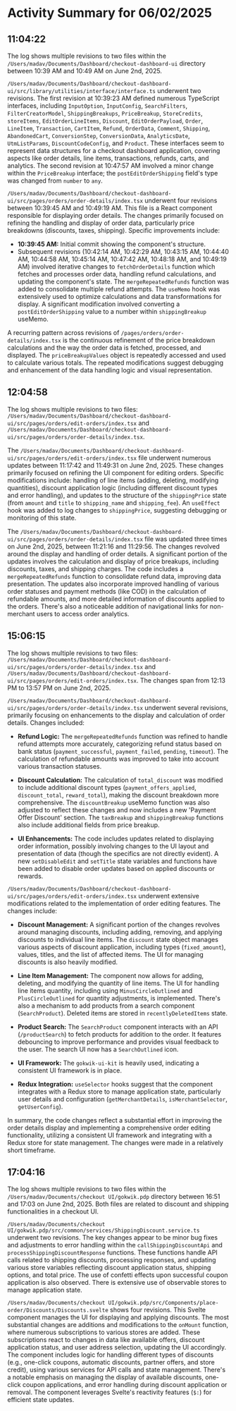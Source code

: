 # Activity Summary for 06/02/2025

## 11:04:22
The log shows multiple revisions to two files within the `/Users/madav/Documents/Dashboard/checkout-dashboard-ui` directory between 10:39 AM and 10:49 AM on June 2nd, 2025.

`/Users/madav/Documents/Dashboard/checkout-dashboard-ui/src/library/utilities/interface/interface.ts`  underwent two revisions.  The first revision at 10:39:23 AM defined numerous TypeScript interfaces, including `InputOption`, `InputConfig`, `SearchFilters`, `FilterCreatorModel`, `ShippingBreakups`, `PriceBreakup`, `StoreCredits`, `storeItems`, `EditOrderLineItems`, `Discount`, `EditOrderPayload`, `Order`, `LineItem`, `Transaction`, `CartItem`, `Refund`, `OrderData`,  `Comment`, `Shipping`, `AbandonedCart`, `ConversionStep`, `ConversionData`, `AnalyticsDate`, `UtmListParams`, `DiscountCodeConfig`, and `Product`. These interfaces seem to represent data structures for a checkout dashboard application, covering aspects like order details, line items, transactions, refunds, carts, and analytics. The second revision at 10:47:57 AM involved a minor change within the `PriceBreakup` interface;  the `postEditOrderShipping` field's type was changed from `number` to `any`.

`/Users/madav/Documents/Dashboard/checkout-dashboard-ui/src/pages/orders/order-details/index.tsx` underwent four revisions between 10:39:45 AM and 10:49:19 AM. This file is a React component responsible for displaying order details. The changes primarily focused on refining the handling and display of order data, particularly price breakdowns (discounts, taxes, shipping).  Specific improvements include:

* **10:39:45 AM:** Initial commit showing the component's structure.
* Subsequent revisions (10:42:14 AM, 10:42:29 AM, 10:43:15 AM, 10:44:40 AM, 10:44:58 AM, 10:45:14 AM, 10:47:42 AM, 10:48:18 AM, and 10:49:19 AM) involved iterative changes to  `fetchOrderDetails` function which fetches and processes order data, handling refund calculations, and updating the component's state.  The `mergeRepeatedRefunds` function was added to consolidate multiple refund attempts.  The `useMemo` hook was extensively used to optimize calculations and data transformations for display. A significant modification involved converting a `postEditOrderShipping` value to a number within `shippingBreakup` useMemo.

A recurring pattern across revisions of `/pages/orders/order-details/index.tsx` is the continuous refinement of the price breakdown calculations and the way the order data is fetched, processed, and displayed.  The  `priceBreakupValues` object is repeatedly accessed and used to calculate various totals. The repeated modifications suggest debugging and enhancement of the data handling logic and visual representation.


## 12:04:58
The log shows multiple revisions to two files: `/Users/madav/Documents/Dashboard/checkout-dashboard-ui/src/pages/orders/edit-orders/index.tsx` and `/Users/madav/Documents/Dashboard/checkout-dashboard-ui/src/pages/orders/order-details/index.tsx`.

The `/Users/madav/Documents/Dashboard/checkout-dashboard-ui/src/pages/orders/edit-orders/index.tsx` file underwent numerous updates between 11:17:42 and 11:49:31 on June 2nd, 2025.  These changes primarily focused on refining the UI component for editing orders.  Specific modifications include:  handling of line items (adding, deleting, modifying quantities), discount application logic (including different discount types and error handling), and updates to the structure of the `shippingPrice` state (from `amount` and `title` to `shipping_name` and `shipping_fee`).  An `useEffect` hook was added to log changes to `shippingPrice`, suggesting debugging or monitoring of this state.


The `/Users/madav/Documents/Dashboard/checkout-dashboard-ui/src/pages/orders/order-details/index.tsx` file was updated three times on June 2nd, 2025, between 11:21:16 and 11:29:56. The changes revolved around the display and handling of order details.  A significant portion of the updates involves the calculation and display of price breakups, including discounts, taxes, and shipping charges.  The code includes a `mergeRepeatedRefunds` function to consolidate refund data, improving data presentation.  The updates also incorporate improved handling of various order statuses and payment methods (like COD) in the calculation of refundable amounts, and more detailed information of discounts applied to the orders.  There's also a noticeable addition of navigational links for non-merchant users to access order analytics.


## 15:06:15
The log shows multiple revisions to two files: `/Users/madav/Documents/Dashboard/checkout-dashboard-ui/src/pages/orders/order-details/index.tsx` and `/Users/madav/Documents/Dashboard/checkout-dashboard-ui/src/pages/orders/edit-orders/index.tsx`.  The changes span from 12:13 PM to 13:57 PM on June 2nd, 2025.

`/Users/madav/Documents/Dashboard/checkout-dashboard-ui/src/pages/orders/order-details/index.tsx` underwent several revisions, primarily focusing on enhancements to the display and calculation of order details.  Changes included:

* **Refund Logic:**  The `mergeRepeatedRefunds` function was refined to handle refund attempts more accurately, categorizing refund status based on bank status (`payment_successful`, `payment_failed`, `pending`, `timeout`). The calculation of refundable amounts was improved to take into account various transaction statuses.

* **Discount Calculation:**  The calculation of `total_discount` was modified to include additional discount types (`payment_offers_applied`, `discount_total`, `reward_total`), making the discount breakdown more comprehensive.  The `discountBreakup` useMemo function was also adjusted to reflect these changes and now includes a new 'Payment Offer Discount' section.  The `taxBreakup` and `shippingBreakup` functions also include additional fields from price breakup.

* **UI Enhancements:**  The code includes updates related to displaying order information, possibly involving changes to the UI layout and presentation of data (though the specifics are not directly evident).  A new `setDisableEdit` and `setTitle` state variables and functions have been added to disable order updates based on applied discounts or rewards.

`/Users/madav/Documents/Dashboard/checkout-dashboard-ui/src/pages/orders/edit-orders/index.tsx`  underwent extensive modifications related to the implementation of order editing features. The changes include:

* **Discount Management:** A significant portion of the changes revolves around managing discounts, including adding, removing, and applying discounts to individual line items.  The `discount` state object manages various aspects of discount application, including types (`fixed_amount`), values, titles, and the list of affected items. The UI for managing discounts is also heavily modified.

* **Line Item Management:** The component now allows for adding, deleting, and modifying the quantity of line items. The UI for handling line items quantity, including using `MinusCircleOutlined` and `PlusCircleOutlined` for quantity adjustments, is implemented.  There's also a mechanism to add products from a search component (`SearchProduct`). Deleted items are stored in `recentlyDeletedItems` state.

* **Product Search:**  The `SearchProduct` component interacts with an API (`/productSearch`) to fetch products for addition to the order. It features debouncing to improve performance and provides visual feedback to the user. The search UI now has a `SearchOutlined` icon.

* **UI Framework:** The `gokwik-ui-kit` is heavily used, indicating a consistent UI framework is in place.

* **Redux Integration:** `useSelector` hooks suggest that the component integrates with a Redux store to manage application state, particularly user details and configuration (`getMerchantDetails`, `isMerchantSelector`, `getUserConfig`).

In summary, the code changes reflect a substantial effort in improving the order details display and implementing a comprehensive order editing functionality, utilizing a consistent UI framework and integrating with a Redux store for state management.  The changes were made in a relatively short timeframe.


## 17:04:16
The log shows multiple revisions to two files within the `/Users/madav/Documents/checkout UI/gokwik.pdp` directory between 16:51 and 17:03 on June 2nd, 2025.  Both files are related to discount and shipping functionalities in a checkout UI.


`/Users/madav/Documents/checkout UI/gokwik.pdp/src/common/services/ShippingDiscount.service.ts` underwent two revisions.  The key changes appear to be minor bug fixes and adjustments to error handling within the `callShippingDiscountApi` and `processShippingDiscountResponse` functions.  These functions handle API calls related to shipping discounts, processing responses, and updating various store variables reflecting discount application status, shipping options, and total price.  The use of confetti effects upon successful coupon application is also observed.  There is extensive use of observable stores to manage application state.


`/Users/madav/Documents/checkout UI/gokwik.pdp/src/Components/place-order/Discounts/Discounts.svelte` shows four revisions. This Svelte component manages the UI for displaying and applying discounts. The most substantial changes are additions and modifications to the `onMount` function, where numerous subscriptions to various stores are added.  These subscriptions react to changes in data like  available offers, discount application status,  and user address selection, updating the UI accordingly. The component includes logic for handling different types of discounts (e.g., one-click coupons, automatic discounts, partner offers, and store credit), using various services for API calls and state management. There's a notable emphasis on managing the display of available discounts, one-click coupon applications, and error handling during discount application or removal.  The component leverages Svelte's reactivity features (`$:`) for efficient state updates.

